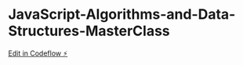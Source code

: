 # JavaScript-Algorithms-and-Data-Structures-MasterClass

[Edit in Codeflow ⚡️](https://stackblitz.com/~/github.com/ialexalvarado/JavaScript-Algorithms-and-Data-Structures-MasterClass)